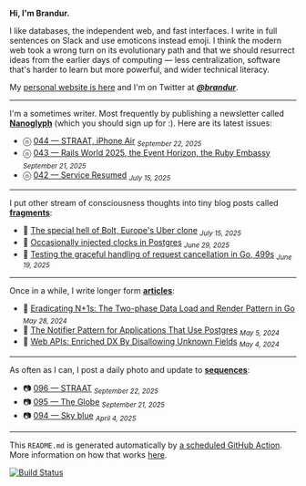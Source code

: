 **Hi, I'm Brandur.**

I like databases, the independent web, and fast interfaces. I write in full sentences on Slack and use emoticons instead emoji. I think the modern web took a wrong turn on its evolutionary path and that we should resurrect ideas from the earlier days of computing — less centralization, software that's harder to learn but more powerful, and wider technical literacy.

My [personal website is here](https://brandur.org) and I'm on Twitter at [***@brandur***](https://twitter.com/brandur).

---

I'm a sometimes writer. Most frequently by publishing a newsletter called [**Nanoglyph**](https://brandur.org/newsletter#nanoglyph) (which you should sign up for :). Here are its latest issues:

* ⓝ [044 — STRAAT, iPhone Air](https://brandur.org/nanoglyphs/044-straat) <sub><em>September 22, 2025</em></sub>
* ⓝ [043 — Rails World 2025, the Event Horizon, the Ruby Embassy](https://brandur.org/nanoglyphs/043-rails-world-2025) <sub><em>September 21, 2025</em></sub>
* ⓝ [042 — Service Resumed](https://brandur.org/nanoglyphs/042-resumed) <sub><em>July 15, 2025</em></sub>

---

I put other stream of consciousness thoughts into tiny blog posts called [**fragments**](https://brandur.org/fragments):

* 🐚 [The special hell of Bolt, Europe&#39;s Uber clone](https://brandur.org/fragments/special-hell-of-bolt-app) <sub><em>July 15, 2025</em></sub>
* 🐚 [Occasionally injected clocks in Postgres](https://brandur.org/fragments/postgres-clocks) <sub><em>June 29, 2025</em></sub>
* 🐚 [Testing the graceful handling of request cancellation in Go, 499s](https://brandur.org/fragments/testing-request-cancellation) <sub><em>June 19, 2025</em></sub>

---

Once in a while, I write longer form [**articles**](https://brandur.org/articles):

* 📖 [Eradicating N+1s: The Two-phase Data Load and Render Pattern in Go](https://brandur.org/two-phase-render) <sub><em>May 28, 2024</em></sub>
* 📖 [The Notifier Pattern for Applications That Use Postgres](https://brandur.org/notifier) <sub><em>May 5, 2024</em></sub>
* 📖 [Web APIs: Enriched DX By Disallowing Unknown Fields](https://brandur.org/disallow-unknown-fields) <sub><em>May 4, 2024</em></sub>

---

As often as I can, I post a daily photo and update to [**sequences**](https://brandur.org/sequences):

* 📷 [096 — STRAAT](https://brandur.org/sequences/096) <sub><em>September 22, 2025</em></sub>
* 📷 [095 — The Globe](https://brandur.org/sequences/095) <sub><em>September 21, 2025</em></sub>
* 📷 [094 — Sky blue](https://brandur.org/sequences/094) <sub><em>April 4, 2025</em></sub>

---

This `README.md` is generated automatically by [a scheduled GitHub Action](https://github.com/brandur/brandur/blob/master/.github/workflows/ci.yml). More information on how that works [here](https://brandur.org/fragments/self-updating-github-readme).

[![Build Status](https://github.com/brandur/brandur/workflows/brandur%20CI/badge.svg)](https://github.com/brandur/brandur/actions)
